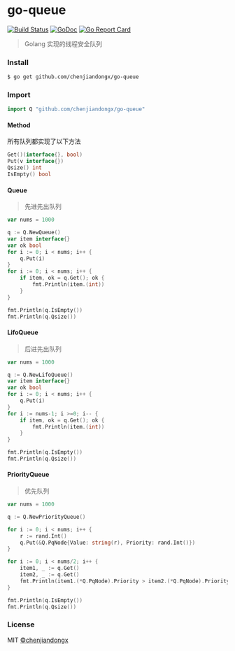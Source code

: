 # go-queue

[![Build Status](https://travis-ci.org/chenjiandongx/go-queue.svg?branch=master)](https://travis-ci.org/chenjiandongx/go-queue) [![GoDoc](https://godoc.org/github.com/chenjiandongx/go-queue?status.svg)](https://godoc.org/github.com/chenjiandongx/go-queue) [![Go Report Card](https://goreportcard.com/badge/github.com/chenjiandongx/go-queue)](https://goreportcard.com/report/github.com/chenjiandongx/go-queue)
> Golang 实现的线程安全队列

### Install
```bash
$ go get github.com/chenjiandongx/go-queue
```

### Import
```go
import Q "github.com/chenjiandongx/go-queue"
```

#### Method

所有队列都实现了以下方法
```go
Get()(interface{}, bool)
Put(v interface{})
Qsize() int
IsEmpty() bool
```

#### Queue
> 先进先出队列

```go
var nums = 1000

q := Q.NewQueue()
var item interface{}
var ok bool
for i := 0; i < nums; i++ {
    q.Put(i)
}
for i := 0; i < nums; i++ {
    if item, ok = q.Get(); ok {
        fmt.Println(item.(int))
    }
}

fmt.Println(q.IsEmpty())
fmt.Println(q.Qsize())
```

#### LifoQueue
> 后进先出队列

```go
var nums = 1000

q := Q.NewLifoQueue()
var item interface{}
var ok bool
for i := 0; i < nums; i++ {
    q.Put(i)
}
for i := nums-1; i >=0; i-- {
    if item, ok = q.Get(); ok {
        fmt.Println(item.(int))
    }
}

fmt.Println(q.IsEmpty())
fmt.Println(q.Qsize())
```


#### PriorityQueue
> 优先队列

```go
var nums = 1000

q := Q.NewPriorityQueue()

for i := 0; i < nums; i++ {
    r := rand.Int()
    q.Put(&Q.PqNode{Value: string(r), Priority: rand.Int()})
}

for i := 0; i < nums/2; i++ {
    item1, _ := q.Get()
    item2, _ := q.Get()
    fmt.Println(item1.(*Q.PqNode).Priority > item2.(*Q.PqNode).Priority)
}

fmt.Println(q.IsEmpty())
fmt.Println(q.Qsize())
```

### License
MIT [©chenjiandongx](http://github.com/chenjiandongx)
